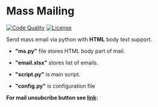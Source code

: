 # Mass Mailing

[![Code Quality](https://img.shields.io/badge/code%20quality-A-brightgreen)](https://www.nuget.org/packages/)
[![License](https://img.shields.io/github/license/ccxt-net/ccxt.net.svg)](https://github.com/)

Send mass email via python with **HTML** body text support.

  * **"ms.py"** file stores HTML body part of mail. 
  * **"email.xlsx"** stores list of emails. 

  * **"script.py"** is main script. 

  * **"config.py"** is configuration file

**For mail unsubcribe button see [link](https://www.youtube.com/watch?v=n0QnYnM2FKY&ab_channel=YetAnotherMailMerge):**

